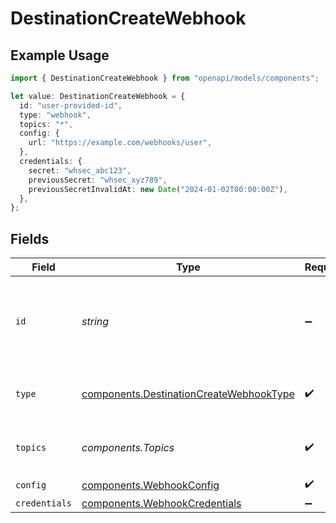 # DestinationCreateWebhook

## Example Usage

```typescript
import { DestinationCreateWebhook } from "openapi/models/components";

let value: DestinationCreateWebhook = {
  id: "user-provided-id",
  type: "webhook",
  topics: "*",
  config: {
    url: "https://example.com/webhooks/user",
  },
  credentials: {
    secret: "whsec_abc123",
    previousSecret: "whsec_xyz789",
    previousSecretInvalidAt: new Date("2024-01-02T00:00:00Z"),
  },
};
```

## Fields

| Field                                                                                              | Type                                                                                               | Required                                                                                           | Description                                                                                        | Example                                                                                            |
| -------------------------------------------------------------------------------------------------- | -------------------------------------------------------------------------------------------------- | -------------------------------------------------------------------------------------------------- | -------------------------------------------------------------------------------------------------- | -------------------------------------------------------------------------------------------------- |
| `id`                                                                                               | *string*                                                                                           | :heavy_minus_sign:                                                                                 | Optional user-provided ID. A UUID will be generated if empty.                                      | user-provided-id                                                                                   |
| `type`                                                                                             | [components.DestinationCreateWebhookType](../../models/components/destinationcreatewebhooktype.md) | :heavy_check_mark:                                                                                 | Type of the destination. Must be 'webhook'.                                                        |                                                                                                    |
| `topics`                                                                                           | *components.Topics*                                                                                | :heavy_check_mark:                                                                                 | "*" or an array of enabled topics.                                                                 | *                                                                                                  |
| `config`                                                                                           | [components.WebhookConfig](../../models/components/webhookconfig.md)                               | :heavy_check_mark:                                                                                 | N/A                                                                                                |                                                                                                    |
| `credentials`                                                                                      | [components.WebhookCredentials](../../models/components/webhookcredentials.md)                     | :heavy_minus_sign:                                                                                 | N/A                                                                                                |                                                                                                    |
